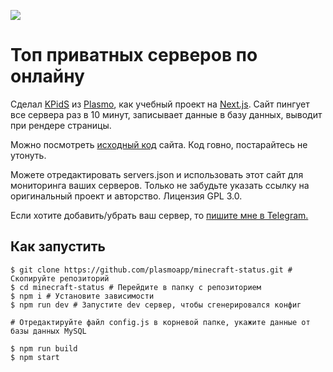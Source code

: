 ![](https://imgur.com/Qoj7dbO.png)

# Топ приватных серверов по онлайну

<p className="text_16">Сделал <a href="https://t.me/kpidsch" target="_blank">KPidS</a> из <a href="https://">Plasmo</a>, как учебный проект на <a href="https://Nextjs.org/" target="_blank">Next.js</a>. Сайт пингует все сервера раз в 10 минут, записывает данные в базу данных, выводит при рендере страницы.</p>

<p className="text_16">Можно посмотреть <a href="https://github.com/plasmoapp/minecraft-status" target="_blank">исходный код</a> сайта. Код говно, постарайтесь не утонуть.</p>

<p className="text_16">Можете отредактировать servers.json и использовать этот сайт для мониторинга ваших серверов. Только не забудьте указать ссылку на оригинальный проект и авторство. Лицензия GPL 3.0.</p>

<p className="text_16">Если хотите добавить/убрать ваш сервер, то <a href="https://t.me/kpids" target="_blank">пишите мне в Telegram.</a></p>

## Как запустить

```shell
$ git clone https://github.com/plasmoapp/minecraft-status.git # Скопируйте репозиторий
$ cd minecraft-status # Перейдите в папку с репозиторием
$ npm i # Установите зависимости
$ npm run dev # Запустите dev сервер, чтобы сгенерировался конфиг

# Отредактируйте файл config.js в корневой папке, укажите данные от базы данных MySQL

$ npm run build 
$ npm start
```
